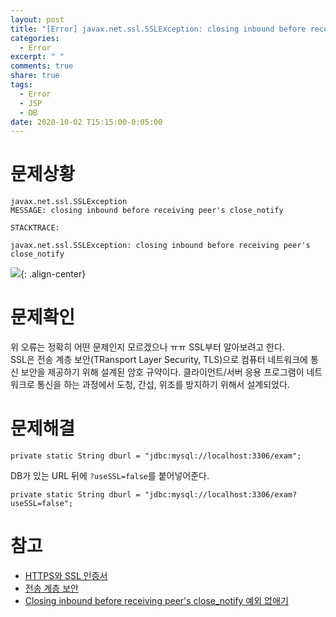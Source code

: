 ```yaml
---
layout: post
title: "[Error] javax.net.ssl.SSLException: closing inbound before receiving peer's close_notify"
categories:
  - Error
excerpt: " "
comments: true
share: true
tags:
  - Error
  - JSP
  - DB
date: 2020-10-02 T15:15:00-0:05:00
---
```


# 문제상황

```
javax.net.ssl.SSLException
MESSAGE: closing inbound before receiving peer's close_notify

STACKTRACE:

javax.net.ssl.SSLException: closing inbound before receiving peer's close_notify
```

![](https://kimmy100b.github.io/assets/images/error/jsp/01-1.png){: .align-center}

# 문제확인

위 오류는 정확히 어떤 문제인지 모르겠으나 ㅠㅠ SSL부터 알아보려고 한다.<br>
SSL은 전송 계층 보안(TRansport Layer Security, TLS)으로 컴퓨터 네트워크에 통신 보안을 제공하기 위해 설계된 암호 규약이다. 클라이언트/서버 응용 프로그램이 네트워크로 통신을 하는 과정에서 도청, 간섭, 위조를 방지하기 위해서 설계되었다.

# 문제해결

```
private static String dburl = "jdbc:mysql://localhost:3306/exam";
```

DB가 있는 URL 뒤에 `?useSSL=false`를 붙어넣어준다.

```
private static String dburl = "jdbc:mysql://localhost:3306/exam?useSSL=false";
```

# 참고

- [HTTPS와 SSL 인증서](https://opentutorials.org/course/228/4894)
- [전송 계층 보안](https://ko.wikipedia.org/wiki/%EC%A0%84%EC%86%A1_%EA%B3%84%EC%B8%B5_%EB%B3%B4%EC%95%88)
- [Closing inbound before receiving peer's close_notify 예외 없애기](https://kikikimoong.tistory.com/entry/SpringBoot-Closing-inbound-before-receiving-peers-closenotify-%EC%98%88%EC%99%B8-%EC%97%86%EC%95%A0%EA%B8%B0)
